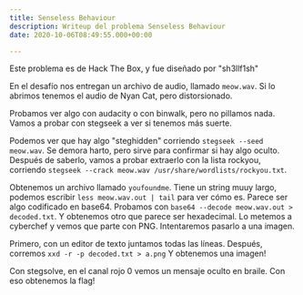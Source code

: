 ```yaml
---
title: Senseless Behaviour
description: Writeup del problema Senseless Behaviour
date: 2020-10-06T08:49:55.000+00:00

---
```

Este problema es de Hack The Box, y fue diseñado por "sh3llf1sh"

En el desafío nos entregan un archivo de audio, llamado `meow.wav`. Si lo abrimos tenemos el audio de Nyan Cat, pero distorsionado.

Probamos ver algo con audacity o con binwalk, pero no pillamos nada. Vamos a probar con stegseek a ver si tenemos más suerte.

Podemos ver que hay algo "steghidden" corriendo `stegseek --seed meow.wav`. Se demora harto, pero sirve para confirmar si hay algo oculto. Después de saberlo, vamos a probar extraerlo con la lista rockyou, corriendo `stegseek --crack meow.wav /usr/share/wordlists/rockyou.txt`.

Obtenemos un archivo llamado `youfoundme`. Tiene un string muuy largo, podemos escribir `less meow.wav.out | tail` para ver cómo es. Parece ser algo codificado en base64. Probamos con `base64 --decode meow.wav.out > decoded.txt`. Y obtenemos otro que parece ser hexadecimal. Lo metemos a cyberchef y vemos que parte con PNG. Intentaremos pasarlo a una imagen.

Primero, con un editor de texto juntamos todas las líneas. Después, corremos `xxd -r -p decoded.txt > a.png` Y obtenemos una imagen!

Con stegsolve, en el canal rojo 0 vemos un mensaje oculto en braile. Con eso obtenemos la flag!